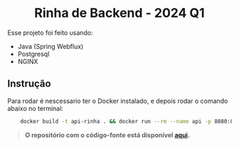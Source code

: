 <h1 align="center">Rinha de Backend - 2024 Q1</h1>

Esse projeto foi feito usando:
- Java (Spring Webflux)
- Postgresql
- NGINX

## Instrução
Para rodar é nescessario ter o Docker instalado, e depois rodar o comando abaixo no terminal:

```sh
    docker build -t api-rinha . && docker run --rm --name api -p 8080:8080 api-rinha
```

> **O repositório com o código-fonte está disponível [aqui](https://github.com/matheuswr89/rinhabackend-2024-java-q1).**
